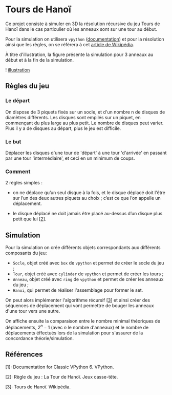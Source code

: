 # Tours de Hanoï

Ce projet consiste à simuler en 3D la résolution récursive du jeu Tours de Hanoï dans le cas particulier où les anneaux sont sur une tour au début.

Pour la simulation on utilisera `vpython` ([documentation](https://vpython.org/contents/doc.html)) et pour la résolution ainsi que les règles, on se réfèrera à cet [article de Wikipédia](https://fr.wikipedia.org/wiki/Tours_de_Hano%C3%AF).

À titre d'illustration, la figure présente la simulation pour 3 anneaux au début et à la fin de la simulation.

! [illustration]()

## Règles du jeu

### Le départ

On dispose de 3 piquets fixés sur un socle, et d'un nombre n de disques de diamètres différents. Les disques sont empilés sur un piquet, en commençant du plus large au plus petit.
Le nombre de disques peut varier. Plus il y a de disques au départ, plus le jeu est difficile.

### Le but

Déplacer les disques d'une tour de 'départ' à une tour 'd'arrivée' en passant par une tour 'intermédiaire', et ceci en un minimum de coups.

### Comment

2 règles simples :

- on ne déplace qu’un seul disque à la fois, et le disque déplacé doit l'être sur l’un des deux autres piquets au choix ; c’est ce que l’on appelle un déplacement.

- le disque déplacé ne doit jamais être placé au-dessus d’un disque plus petit que lui [[2](https://jeux-casse-tete.com/blog/regles-de-jeux/regle-du-jeu-la-tour-de-hanoi-)].

## Simulation

Pour la simulation on crée différents objets correspondants aux différents composants du jeu:

- `Socle`, objet créé avec `box` de `vpython` et permet de créer le socle du jeu ;
- `Tour`, objet créé avec `cylinder` de `vpython` et permet de créer les tours ;
- `Anneau`, objet créé avec `ring` de `vpython` et permet de créer les anneaux du jeu ;
- `Hanoi`, qui permet de réaliser l'assemblage pour former le set.

On peut alors implémenter l'algorithme récursif [[3](https://fr.wikipedia.org/wiki/Tours_de_Hano%C3%AF#:~:text=section%20R%C3%A9solution%20algorithmique-,Solution%20r%C3%A9cursive,-Algorithme%20g%C3%A9n%C3%A9ralis%C3%A9%20%C3%A0)] et ainsi créer des séquences de déplacement qui vont permettre de bouger les anneaux d'une tour vers une autre.

On affiche ensuite la comparaison entre le nombre minimal théoriques de déplacements, $2^n - 1$ (avec $n$ le nombre d'anneaux) et le nombre de déplacements éffectués lors de la simulation pour s'assurer de la concordance théorie/simulation.

## Références

[1]: Documentation for Classic VPython 6. VPython.

[2]: Règle du jeu : La Tour de Hanoï. Jeux casse-tête.

[3]: Tours de Hanoï. Wikipédia.
